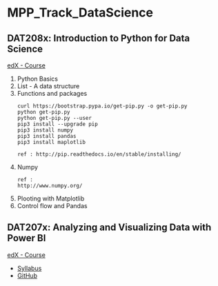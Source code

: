 # MPP_Track_DataScience

## DAT208x: Introduction to Python for Data Science
[edX - Course](https://courses.edx.org/courses/course-v1:Microsoft+DAT208x+2T2018/course/)

1. Python Basics
2. List - A data structure
3. Functions and packages  
    ```
    curl https://bootstrap.pypa.io/get-pip.py -o get-pip.py
    python get-pip.py
    python get-pip.py --user
    pip3 install --upgrade pip
    pip3 install numpy
    pip3 install pandas
    pip3 install maplotlib
    
    ref : http://pip.readthedocs.io/en/stable/installing/
    ```
4. Numpy
    ```
    ref :
    http://www.numpy.org/
    ```
5. Plooting with Matplotlib
6. Control flow and Pandas



## DAT207x: Analyzing and Visualizing Data with Power BI
[edX - Course](https://courses.edx.org/courses/course-v1:Microsoft+DAT207x+2T2018/course/)

* [Syllabus](https://prod-edxapp.edx-cdn.org/assets/courseware/v1/547b1a8915e1bf0d9a94bbab517a7eed/asset-v1:Microsoft+DAT207x+2T2018+type@asset+block/DAT207x_Syllabus.pdf)
* [GitHub](https://github.com/MicrosoftLearning/Analyzing-Visualizing-Data-PowerBI)
